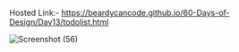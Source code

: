 Hosted Link:- https://beardycancode.github.io/60-Days-of-Design/Day13/todolist.html

![Screenshot (56)](https://github.com/Beardycancode/60-Days-of-Design/assets/96344411/d7de9633-d28e-4f64-9268-fc1edbf3affa)
